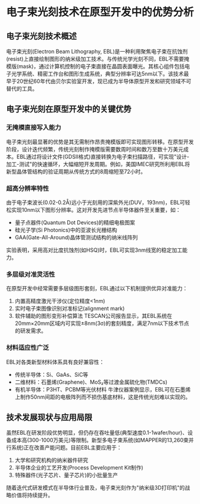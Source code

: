 # 电子束光刻技术在原型开发中的优势分析

## 电子束光刻技术概述

电子束光刻(Electron Beam Lithography, EBL)是一种利用聚焦电子束在抗蚀剂(resist)上直接绘制图形的纳米级加工技术。与传统光学光刻不同，EBL不需要掩模版(mask)，通过计算机控制的电子束直接在晶圆表面曝光。其核心组件包括电子光学系统、精密工作台和图形生成系统，典型分辨率可达5nm以下。该技术最早于20世纪60年代由贝尔实验室开发，现已成为半导体原型开发和研究领域不可替代的工具。

## 电子束光刻在原型开发中的关键优势

### 无掩模直接写入能力

电子束光刻最显著的优势是其无需制作昂贵掩模版即可实现图形转移。在原型开发阶段，设计迭代频繁，传统光刻制作掩模版需要数周时间和数万至数十万美元成本。EBL通过将设计文件(GDSII格式)直接转换为电子束扫描路径，可实现"设计-加工-测试"的快速循环，大幅缩短开发周期。例如，美国IMEC研究所利用EBL将新型晶体管结构的验证周期从传统方式的8周缩短至72小时。

### 超高分辨率特性

由于电子束波长(0.02-0.2Å)远小于光刻用的深紫外光(DUV，193nm)，EBL可轻松实现10nm以下图形分辨率。这对开发先进节点半导体器件至关重要，如：
- 量子点器件(Quantum Dot Devices)的精细电极图案
- 硅光子学(Si Photonics)中的亚波长光栅结构
- GAA(Gate-All-Around)晶体管测试结构的纳米线阵列

实验表明，采用高对比度抗蚀剂(如HSQ)时，EBL可实现3nm线宽的稳定加工能力。

### 多层级对准灵活性

在原型开发中经常需要多层级图形套刻，EBL通过以下机制提供优异对准能力：
1. 内置高精度激光干涉仪(定位精度<1nm)
2. 实时电子束图像识别对准标记(alignment mark)
3. 软件辅助的图形变形补偿算法
TESCAN公司报告显示，其EBL系统在20mm×20mm区域内可实现±8nm(3σ)的套刻精度，满足7nm以下技术节点的研发需求。

### 材料适应性广泛

EBL对各类新型材料体系具有良好兼容性：
- 传统半导体：Si、GaAs、SiC等
- 二维材料：石墨烯(Graphene)、MoS₂等过渡金属硫化物(TMDCs)
- 有机半导体：P3HT、PCBM等光伏材料
牛津仪器案例显示，EBL可在石墨烯上制作50nm间距的电极阵列而不损伤基底材料，这是传统光刻难以实现的。

## 技术发展现状与应用局限

虽然EBL在研发阶段优势明显，但仍存在吞吐量低(典型速度0.1-1wafer/hour)、设备成本高(300-1000万美元)等限制。新型多电子束系统(如MAPPER的13,260束并行系统)正在改善产能问题。目前EBL主要应用于：
1. 大学和研究机构的纳米器件研究
2. 半导体企业的工艺开发(Process Development Kit制作)
3. 特殊器件(光子芯片、量子芯片)的小批量生产

随着迭代式研发模式在半导体行业普及，电子束光刻作为"纳米级3D打印机"的战略价值将持续提升。